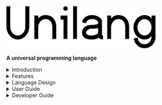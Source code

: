 <p align="left">
	<img width="395" height="112" src=".readme/unilang-trimmed.png">
</p>

**A universal programming language**


</details>
<details>

<summary>Introduction</summary>



## The Next Layer
Unilang is a **universal programming language (UPL)**.  A UPL was not formally defined prior to the creation of this document.  As an informal definition, envision UPLs as language abstractions over **general-purpose programming languages (GPLs)**.  The reason this is necessary will become evident upon our analysis of GPLs.  


## GPLs Fall Short
Despite their name, GPLs become commonly associated with specific niches across different programming domains.  Due to the differences between these languages (both internal and external to their design), evaluations lead to different languages being chosen under the domain of operation.  A cross-domain problem is commonly solved through a mixture of languages.  Simply put, GPLs have not proven general enough as the solution to all problems.  Unilang's stance is that the amalgamation of different languages could be an implementation detail below a more conceptually pure representation of the full problem ontology.  We consider different languages within the same ontology less productive for establishing insight and enabling change over time.  


## Skepticism Awareness
Creating a language that could properly be the right choice for every programming domain sounds impractical.  Domains can have opposite requirements.  Trying to encode everything necessary would result in something so complicated, contradictory, and convoluted that it would defeat the purpose it set out to accomplish.  It would become too difficult to use in any domain.  If Unilang was designed in the traditional way that GPLs are, that would be true.  We instead take different approaches toward a language's role in facilitating software.  


## Overall Throughput
The design and implementation of Unilang is built with particular language philosophies in mind.  This overview will discuss some of these ideas first in order to build the foundation for the rest of Unilang.  Unilang will also described in the context of software engineering.  

A primary focus when first introducing Unilang is a discussion around **encoded information** and **software-related artifacts**.  What do we encode for software and what are the resulting software artifacts?  We discuss what engineers need to encode while working in a problem domain, and what products should come from such an encoding.  A conclusion is made that engineers are not encoding everything necessary due to the limitations, scope, and enforced structure of individual tools.  Additionally, the effect of not having a universal encoding results in multiple encodings across different languages which makes maintenance less feasible over time.  An argument is made that more concepts related to software must be semantically encoded at the language level.  The technical aspects of making this feasible are discussed later.  We will compare it to other programming languages to show the similarities and key differences between them.  The key take-away from this comparison is that Unilang is not competing with other programming languages.  It embraces all of them in its own implementation.  By supporting more and more languages as an output, unilang can extract out paradigms and concepts universal to programing, and prove its genericness through other language toolchains.  

Let's start by getting you acquainted with the big picture.  Unilang is a tool for writing software.  And like all tools in software, it takes an input and produces an output.  The scope of Unilang's throughput however is ambitious.  Everything a software engineer can express around a problem domain must be encoded in the same ontology.  We find this necessary in maximizing our current understanding of the problem domain, and adapting to its change over time.  The output of this ontology is every chosen artifact that facilitates desired tasks in that domain.  From a programming perspective, we unify all formal and informal languages involved around software.  This information is then encoded as a single abstract data model which is used to create various artifacts.  
![very high level overview of Unilang](.readme/unilang_overview.png "")

The diagram above is intentionally vague.  However, we can use it to compare the transformation process of source code in other programing languages.  The scope of these other languages do not entail all of the work that needs to be done in a real-world software engineering context.  
![high level overview of a GPL](.readme/typical_gpl_overview.png "")

The goals of general purpose programming languages (GPLs) shown above, are also realized within Unilang.  Unilang can be used to generate programs for any domain.  A key feature of Unilang is that it can even target the source code of all other GPLs.  This means that Unilang can be easily adopted in current systems as a transcompiler to other programming languages.  
![Unilang as a transcompiler](.readme/unilang_as_a_transcompiler.png "")

There are many other types of artifacts that should be created alongside software.  Unilang facilitates the creation of these artifacts as well.  
![Unilang to many artifacts](.readme/unilang_to_many_artifacts.png "")

In fact, what you are reading now was generated from Unilang.  


## Motivation
The motivation behind Unilang has grown organically while working as a software engineer.  It serves a purpose both practical and personal from working in the industry.  Some of it has been designed to help within a professional context.  Other parts have been designed around the personal/hobby context.  In this section we will cover the specific motivations around Unilang.  


### Practical
TODO.  


#### File Bloat
Unilang avoids having to create multiple files if undesirable.  


#### Code Bloat
Unilang avoids code bloat by not needing things repeated.  


#### Concept Locality
Unilang allows you to describe information local to the data and functions they belong to.  For example, unit tests, benchmarks, examples, constraint specifications, and documentation can all be specified right next to the data / functions they are operating on.  This makes maintenance easier, and improves static analysis given the associated context.  As an analogy, I'd like you consider the same phenomenon that has already happened in web development.  HTML, CSS, and JavaScript had been traditionally grouped separately in the implementation of web applications.  It seems logical to keep semantic markup, styling, and functionality disjoint as a means of low coupling (an engineering discipline where we don't want to conflate different things together).  However, it was only later that the engineering community realized that this was actually a matter of high cohesion where the three languages need unified to create a particular component.  


### Personal
Sometimes it is frustrating working with other people.  Quite often others will advocate misguided opinions that slow me down and lead to worse software.  Compromising with and teaching others is a social undertaking that wastes a lot of my time and can often lead to higher tension.  I have found it better to write software correctly without compromise, and then transform it into a shared development space.  This lets me keep my integrity as an engineer and not break any of my engineering values while still working with others.  This process also helps me get along with other people because they think they are helping, even though my true interests are not in anything they contribute to.  
![an overview of how unilang is used for personal reasons](.readme/unilang-personal-overview.png "")

We attribute labels on which parts of the development cycle we care about.  This reveals a "don't care" cycle which we use unilang to optimize the speed of iteration.  The improved iteration speed of the "don't care" cycle also helps unilang grow to be more conceptually pure, and applicable in more domains.  What we do care about remains streamlined and isolated from other people.  
![an overview of how unilang is used for personal reasons](.readme/unilang-personal-annotated.png "")

This shows that even if the project being worked on is meaningless, we measure our success from a personal space outside.  Summarized this shows us that Unilang supplies a fork that we can care about, and a less desired public-facing path that we can indirectly contribute to through automation.  
![summarized workflow with unilang](.readme/unilang-personal-annotated2.png "")



</details>
<details>

<summary>Features</summary>

TODO. also consider a language matrix of tests/features that we have working across languages.  


## IDL support
TODO.  


## GPL support
TODO.  


## DSL support
TODO.  

</details>
<details>

<summary>Language Design</summary>

In this section, we will discuss the theory of what a programming language should be.  We show how these ideas are applied in shaping the design of Unilang.  


## Hierarchy
In this section we discuss the hierarchy of language.  Consider the current language abstractions within the software engineering domain.  Unilang and its conceptual model are placed above these high level languages.  
![software engineering language abstraction with Unilang placed at the top](.readme/language-abstraction.png "")

Unilang can transcompile down to other languages.  


## Structure
In this section we discuss the structure of language.  Many programming languages represent their syntactic structure as an abstract syntax tree.  Other languages like Lisp and its derivations choose nested lists.  The structure of Unilang is a composed set of algebraic data types.  
![choosing the Unilang structure](.readme/choosing-structure.png "")

This is a subtle but important distinction.  An ADT models the concise structure and shape of programming concepts.  This allows us to work backwards and enable programmers to efficiently populate this structure.  Trying to contort a variety of programming concepts syntactically, and then extracting them out with regular expressions and grammars into generic data structures such as trees and lists has proven insufficient for semantic analysis.  Its the reason that parsing errors are often confusing and unhelpful.  Its the reason that community tooling on code transformation is often limited.  Most importantly, its the reason a language's evolution tends to stagnate as more abstract concepts are squeezed into an existing syntax and grammar.  


## Ergonomics
In this section we discuss the ergonomics of the language in terms of reading and writing.  TODO. this is where we talk about discrete infinity.  TODO. this is where we talk about projectional editors.  


## Guiding Principles


### Syntax
Syntax doesn't matter. It never has, and it never will.  We eliminate syntax complexity through unique symbolic tokens.  Unilang pulls from Unicode's Private Use Area (PUA).  As a result, no matter how many tokens get added the the language, the lexical and syntactical analysis remains trivial.  Unilang comes with its own font, but users can choose their own glyphs to represent individual code points.  Although Unilang could equally be represented in a markup format such as json or yaml, we provide the unicode textual frontend as it tends to look simpler, allow for custom glyphs, and is easy to colorize in editors.  User's can choose to write directly in this unicode format, or use the graphical system built on top of it.  
![Unilang's frontend perspectives vs developer experience](.readme/unilang-look.png "")




### Grammar
You can express anything in any order assuming that it makes sense conceptually.  Semantic analysis builds an ADT nearly identical to the tokens you write.  You can leave many token out, and based on various configurations, you will get default values, automated enrichments, or descriptive errors.  So many languages have bad compiler errors.  You will not find this in Unilang due to the rich token set and easy to understand grammar.  


### Code Generation
Unilang could target LLVM, output byte code for the JVM, or operate under its own interpreter.  However, there is little reason to invest in these efforts at this time.  We stand on the shoulder's of giants and transcompile to other languages.  This is a strategic decision because it helps Unilang grow in 2 ways.  The more languages Unilang can transcompile to other languages, the more we can generalize programming concepts across the ecosystem.  It also helps us show that two seemingly apposing language design decisions can be incorporated into the same language and chosen programatically at build time.  


### Supersets
Many people believe a language should have a strong and simple core.  This is followed by the advice of having libraries do the rest of the heavy lifting.  This stems from the experience of how difficult it becomes to change a language once so much code is written in it.  Unilang puts as much in the language as possible, because anything that is added must be a concept that stands independent of the code that is generated.  Extending Unilang with new tokens is backwards-compatible, and doesn't affect the existing grammar.  Although Unilang may have a large number of language tokens to account for all these concepts, it is not very overwhelming because the majority of them are not required.  


### Steal
Unilang is not afraid to steal all the good ideas from other languages.  Through its design, it avoids all of the pitfalls that current languages accrue when adding too many features.  


### No trade-offs
Typical programming languages are designed around trade-offs.  Unilang refuses to make trade-offs.  Most opinions can be dual supported at the language level, and chosen during code generation.  

</details>
<details>

<summary>User Guide</summary>

Here we talk about how to use Unilang.  


## Installation
Ready to get started?  Unilang can be built from source in the following way.  
```
git clone git@github.com:Unilang/unilang.git unilang
cd unilang
./build_everything
```
Various CIs are also building from source and can be used as reference.  

| Continuous Integration | Status | Notes | 
| --- | --- | --- | 
| App Veyor | [![Build status](https://ci.appveyor.com/api/projects/status/mubmrg7wis4vubar/branch/master?svg=true)](https://ci.appveyor.com/project/luxe/everything/branch/master) | Full Build | 
Circle | [![CircleCI](https://circleci.com/gh/Unilang/unilang.svg?style=svg)](https://circleci.com/gh/Unilang/unilang) | Bootstraps Build | 
Cirrus | [![Build Status](https://api.cirrus-ci.com/github/Unilang/unilang.svg)](https://cirrus-ci.com/github/Unilang/unilang) | Bootstraps Build | 
Codeship | [![Codeship Status for Unilang/unilang](https://app.codeship.com/projects/9bd37ae0-f384-0136-68bc-72341457e248/status?branch=master)](https://app.codeship.com/projects/9bd37ae0-f384-0136-68bc-72341457e248/) | Full Build | 
Scrutinizer | [![Build Status](https://scrutinizer-ci.com/g/unilang/unilang/badges/build.png?b=master)](https://scrutinizer-ci.com/g/unilang/unilang/build-status/master) | Full Build | 
Semaphore | [![Build Status](https://semaphoreci.com/api/v1/luxe/everything/branches/master/shields_badge.svg)](https://semaphoreci.com/luxe/unilang) | Full Build | 
Shippable | [![Run Status](https://api.shippable.com/projects/5c3163fd4e246e0700cea316/badge?branch=master)](https://app.shippable.com/accounts/5c3163cad1578b0700302159/dashboard) | Full Build | 
Travis | [![Build status](https://travis-ci.com/Unilang/unilang.svg?branch=master)](https://travis-ci.com/Unilang/unilang) | Full Build | 




## Textual Frontend


### YAML
Unilang code can be stored in YAML format and changed directly.  


#### JSON
Unilang code can be stored in JSON format and changed directly.  


## Graphical Frontend
Unilang has its own graphical IDE which makes working in the language easier.  This is the recommended way of using Unilang.  


## Bazel Rule Examples


## Tutorials
These are learning-oriented tutorials to get you antiquated with concepts.  


## How To Guides
These are goal-oriented to show you how to solve particular problems.  


## Explanations
These are understanding-oriented to provide you with background and context.  


## Reference
These is information-oriented to provide you with complete and accurate details.  

</details>
<details>

<summary>Developer Guide</summary>

TODO. here we talk about information for anyone who wants to contribute to the Unilang project.  


## Build System
TODO.  


### Hermetics
The project is designed to be hermetic.  This means that all external dependencies should be bootstrapped by the build system and self-contained within the repository.  If anything in the build relies on an external dependency (not available or tracked by the repository) this can break user's builds, and it is a bug.  Here is an overview on what the build system looks like.  
![diagram of the build system](.readme/build-system.png "")




## Contribute
There are no rules.  Make a ticket about anything.  We'll figure it out together.  

